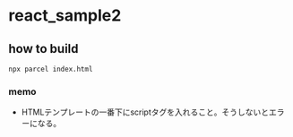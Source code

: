 # react_sample2

## how to build

```
npx parcel index.html 
```

### memo

- HTMLテンプレートの一番下にscriptタグを入れること。そうしないとエラーになる。

